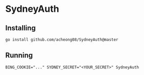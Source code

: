 # SydneyAuth

## Installing

`go install github.com/acheong08/SydneyAuth@master`

## Running

`BING_COOKIE="..." SYDNEY_SECRET="<YOUR_SECRET>" SydneyAuth`
